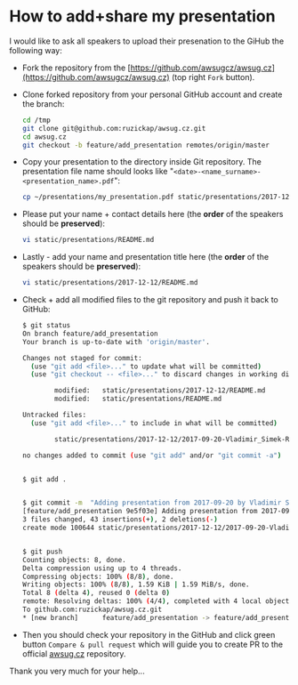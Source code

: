 # How to add+share my presentation

I would like to ask all speakers to upload their presenation to the GiHub
the following way:

* Fork the repository from the
  [https://github.com/awsugcz/awsug.cz](https://github.com/awsugcz/awsug.cz)
  (top right ```Fork``` button).

* Clone forked repository from your personal GitHub account
  and create the branch:

  ```bash
  cd /tmp
  git clone git@github.com:ruzickap/awsug.cz.git
  cd awsug.cz
  git checkout -b feature/add_presentation remotes/origin/master
  ```

* Copy your presentation to the directory inside Git repository.
  The presentation file name should looks like
  "```<date>-<name_surname>-<presentation_name>.pdf```":

  ```bash
  cp ~/presentations/my_presentation.pdf static/presentations/2017-12-12/2017-09-20-Vladimir_Simek-Running_Docker_Containers_on_AWS.pdf
  ```

* Please put your name + contact details here (the **order** of the speakers
  should be **preserved**):

  ```bash
  vi static/presentations/README.md
  ```

* Lastly - add your name and presentation title here (the **order** of the
  speakers should be **preserved**):

  ```bash
  vi static/presentations/2017-12-12/README.md
  ```

* Check + add all modified files to the git repository and push it back
  to GitHub:

  ```bash
  $ git status
  On branch feature/add_presentation
  Your branch is up-to-date with 'origin/master'.

  Changes not staged for commit:
    (use "git add <file>..." to update what will be committed)
    (use "git checkout -- <file>..." to discard changes in working directory)

          modified:   static/presentations/2017-12-12/README.md
          modified:   static/presentations/README.md

  Untracked files:
    (use "git add <file>..." to include in what will be committed)

          static/presentations/2017-12-12/2017-09-20-Vladimir_Simek-Running_Docker_Containers_on_AWS.pdf

  no changes added to commit (use "git add" and/or "git commit -a")


  $ git add .


  $ git commit -m  "Adding presentation from 2017-09-20 by Vladimir Simek - Running Docker Containers on AWS"
  [feature/add_presentation 9e5f03e] Adding presentation from 2017-09-20 by Vladimir Simek - Running Docker Containers on AWS
  3 files changed, 43 insertions(+), 2 deletions(-)
  create mode 100644 static/presentations/2017-12-12/2017-09-20-Vladimir_Simek-Running_Docker_Containers_on_AWS.pdf


  $ git push
  Counting objects: 8, done.
  Delta compression using up to 4 threads.
  Compressing objects: 100% (8/8), done.
  Writing objects: 100% (8/8), 1.59 KiB | 1.59 MiB/s, done.
  Total 8 (delta 4), reused 0 (delta 0)
  remote: Resolving deltas: 100% (4/4), completed with 4 local objects.
  To github.com:ruzickap/awsug.cz.git
  * [new branch]      feature/add_presentation -> feature/add_presentation
  ```

* Then you should check your repository in the GitHub and click green button
  `Compare & pull request` which will guide you to create PR to the official
  [awsug.cz](https://github.com/awsugcz/awsug.cz) repository.

Thank you very much for your help...
